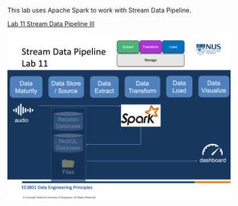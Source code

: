 This lab uses Apache Spark to work with Stream Data Pipeline.

[Lab 11 Stream Data Pipeline III](./lab11%20stream_data_pipeline_3_spark.md)

<img src="image/week11_image18.png">